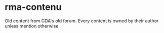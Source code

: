 # rma-contenu

Old content from GDA's old forum. Every content is owned by their author unless mention otherwise
